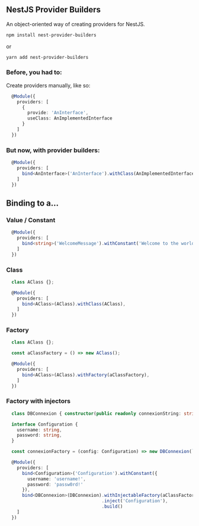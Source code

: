 ## NestJS Provider Builders
An object-oriented way of creating providers for NestJS.
```bash
npm install nest-provider-builders
```
or
```bash
yarn add nest-provider-builders
```

### Before, you had to:
Create providers manually, like so:
```typescript
  @Module({
    providers: [
      {
        provide: 'AnInterface',
        useClass: AnImplementedInterface
      }
    ]
  })
```

### But now, with provider builders:
```typescript
  @Module({
    providers: [
      bind<AnInterface>('AnInterface').withClass(AnImplementedInterface),
    ]
  })
```

## Binding to a...

### Value / Constant
```typescript
  @Module({
    providers: [
      bind<string>('WelcomeMessage').withConstant('Welcome to the world of dependency injection!'),
    ]
  })
```

### Class
```typescript
  class AClass {};

  @Module({
    providers: [
      bind<AClass>(AClass).withClass(AClass),
    ]
  })
```

### Factory
```typescript
  class AClass {};

  const aClassFactory = () => new AClass();

  @Module({
    providers: [
      bind<AClass>(AClass).withFactory(aClassFactory),
    ]
  })
```

### Factory with injectors
```typescript
  class DBConnexion { constructor(public readonly connexionString: string) };

  interface Configuration {
    username: string,
    password: string,
  }

  const connexionFactory = (config: Configuration) => new DBConnexion(`${config.username}:${config.password}`);

  @Module({
    providers: [
      bind<Configuration>('Configuration').withConstant({
        username: 'username!',
        password: 'passw0rd!'
      }),
      bind<DBConnexion>(DBConnexion).withInjectableFactory(aClassFactory)
                                    .inject('Configuration'),
                                    .build()
    ]
  })
```

